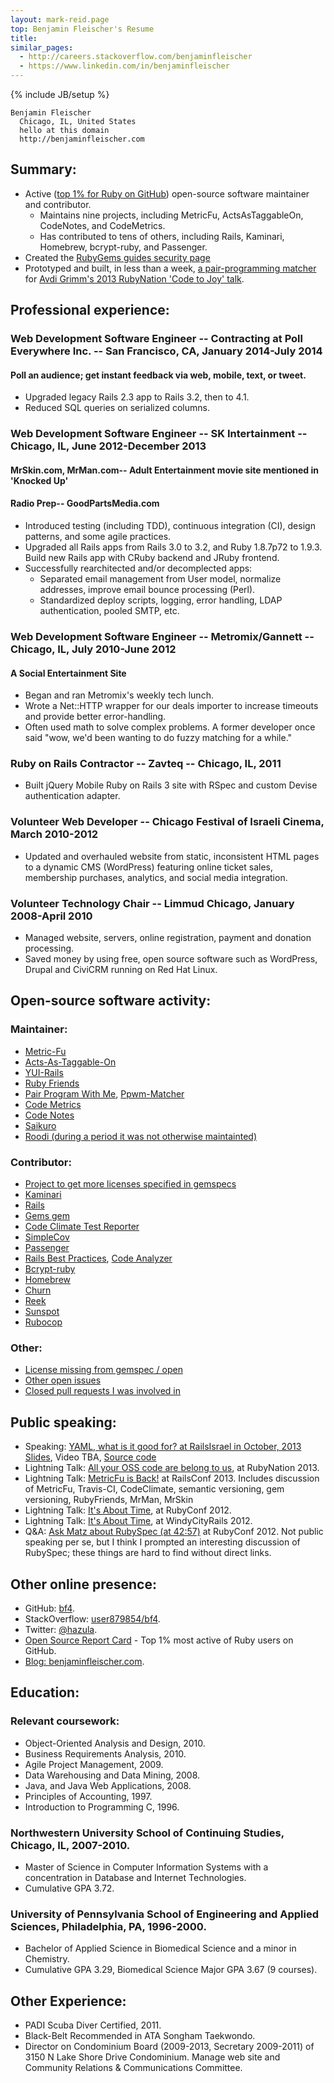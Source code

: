 ```yaml
---
layout: mark-reid.page
top: Benjamin Fleischer's Resume
title:
similar_pages:
  - http://careers.stackoverflow.com/benjaminfleischer
  - https://www.linkedin.com/in/benjaminfleischer
---
```

{% include JB/setup %}

    Benjamin Fleischer
      Chicago, IL, United States
      hello at this domain
      http://benjaminfleischer.com

## Summary:

*   Active ([top 1% for Ruby on GitHub](http://osrc.dfm.io/bf4)) open-source software maintainer and contributor.
    - Maintains nine projects, including MetricFu, ActsAsTaggableOn, CodeNotes, and CodeMetrics.
    - Has contributed to tens of others, including Rails, Kaminari, Homebrew, bcrypt-ruby, and Passenger.
*   Created the [RubyGems guides security page](http://guides.rubygems.org/security/)
*   Prototyped and built, in less than a week, [a pair-programming matcher](http://www.pairprogramwith.me/match/) for [Avdi Grimm's  2013 RubyNation 'Code to Joy' talk](http://rubyrogues.com/111-rr-book-club-explore-it-with-elisabeth-hendrickson/).

## Professional experience:

### Web Development Software Engineer -- Contracting at Poll Everywhere Inc. -- San Francisco, CA, January 2014-July 2014

#### Poll an audience; get instant feedback via web, mobile, text, or tweet.

* Upgraded legacy Rails 2.3 app to Rails 3.2, then to 4.1.
* Reduced SQL queries on serialized columns.

### Web Development Software Engineer -- SK Intertainment -- Chicago, IL, June 2012-December 2013

#### MrSkin.com, MrMan.com-- Adult Entertainment movie site mentioned in 'Knocked Up'

#### Radio Prep-- GoodPartsMedia.com

*   Introduced testing (including TDD), continuous integration (CI), design patterns, and some agile practices.
*   Upgraded all Rails apps from Rails 3.0 to 3.2, and Ruby 1.8.7p72 to 1.9.3. Build new Rails app with CRuby backend and JRuby frontend.
*   Successfully rearchitected and/or decomplected apps:
    - Separated email management from User model, normalize addresses, improve email bounce processing (Perl).
    - Standardized deploy scripts, logging, error handling, LDAP authentication, pooled SMTP, etc.

### Web Development Software Engineer -- Metromix/Gannett -- Chicago, IL, July 2010-June 2012

#### A Social Entertainment Site

*   Began and ran Metromix's weekly tech lunch.
*   Wrote a Net::HTTP wrapper for our deals importer to increase timeouts and provide better error-handling.
*   Often used math to solve complex problems.  A former developer once said "wow, we'd been wanting to do fuzzy matching for a while."

### Ruby on Rails Contractor -- Zavteq -- Chicago, IL, 2011

*   Built jQuery Mobile Ruby on Rails 3 site with RSpec and custom Devise authentication adapter.

### Volunteer Web Developer -- Chicago Festival of Israeli Cinema, March 2010-2012

*   Updated and overhauled website from static, inconsistent HTML pages to a dynamic CMS (WordPress) featuring online ticket sales, membership purchases, analytics, and social media integration.

### Volunteer Technology Chair -- Limmud Chicago, January 2008-April 2010

*   Managed website, servers, online registration, payment and donation processing.
*   Saved money by using free, open source software such as WordPress, Drupal and CiviCRM running on Red Hat Linux.

## Open-source software activity:

### Maintainer:

*   [Metric-Fu](https://github.com/metricfu/metric_fu/commits?author=bf4)
*   [Acts-As-Taggable-On](https://github.com/mbleigh/acts-as-taggable-on/commits?author=bf4)
*   [YUI-Rails](https://github.com/nextmat/yui-rails/commits?author=bf4)
*   [Ruby Friends](https://github.com/rubyrogues/rubyfriends/commits?author=bf4)
*   [Pair Program With Me](https://github.com/avdi/ppwm), [Ppwm-Matcher](https://github.com/rubyrogues/ppwm-matcher/)
*   [Code Metrics](https://github.com/bf4/code_metrics)
*   [Code Notes](https://github.com/bf4/code_notes)
*   [Saikuro](https://github.com/metricfu/Saikuro)
*   [Roodi (during a period it was not otherwise maintainted)](https://github.com/metricfu/roodi)

### Contributor:

*   [Project to get more licenses specified in gemspecs](http://www.benjaminfleischer.com/2013/07/12/make-the-world-a-better-place-put-a-license-in-your-gemspec/)
*   [Kaminari](https://github.com/amatsuda/kaminari/commits?author=bf4)
*   [Rails](https://github.com/rails/rails/issues/created_by/bf4)
*   [Gems gem](https://github.com/rubygems/gems/pull/11)
*   [Code Climate Test Reporter](https://github.com/codeclimate/ruby-test-reporter)
*   [SimpleCov](https://github.com/colszowka/simplecov/pull/245)
*   [Passenger](https://github.com/phusion/passenger/pull/78)
*   [Rails Best Practices](https://github.com/railsbp/rails_best_practices/commits?author=bf4), [Code Analyzer](https://github.com/flyerhzm/code_analyzer/issues/created_by/bf4)
*   [Bcrypt-ruby](https://github.com/codahale/bcrypt-ruby/commits?author=bf4)
*   [Homebrew](https://github.com/mxcl/homebrew/commits?author=bf4)
*   [Churn](https://github.com/danmayer/churn/commits?author=bf4)
*   [Reek](https://github.com/troessner/reek/commits?author=bf4)
*   [Sunspot](https://github.com/sunspot/sunspot/commits?author=bf4)
*   [Rubocop](https://github.com/bbatsov/rubocop/commits?author=bf4)

### Other:

* [License missing from gemspec / open](https://github.com/search?o=asc&q=commenter%3Abf4+author%3Abf4+type%3Aissue+state%3Aopen+%22License+missing+from+gemspec%22+in%3Atitle&ref=searchresults&s=updated&type=Issues)
* [Other open issues](https://github.com/search?o=desc&q=involves%3Abf4++state%3Aopen+NOT+%22License+missing+from+gemspec%22+in%3Atitle&ref=searchresults&s=updated&type=Issues)
* [Closed pull requests I was involved in](https://github.com/search?q=involves%3Abf4++state%3Aclosed+NOT+%22License+missing+from+gemspec%22+in%3Atitle+type%3Apull&type=Issues&ref=searchresults)

## Public speaking:

*   Speaking: [YAML, what is it good for? at RailsIsrael in October, 2013](http://railsisrael2013.events.co.il/presentations/868-yaml-what-is-it-good-for) [Slides](https://speakerdeck.com/bf4/yaml-what-is-it-good-for), Video TBA, [Source code](https://github.com/bf4/yaml_resources)
*   Lightning Talk: [All your OSS code are belong to us](http://www.benjaminfleischer.com/2013/07/30/all-your-open-source-code-are-belong-to-us/), at RubyNation 2013.
*   Lightning Talk: [MetricFu is Back!](http://www.justin.tv/confreaks/c/2245302) at RailsConf 2013.
    Includes discussion of MetricFu, Travis-CI, CodeClimate, semantic versioning, gem versioning, RubyFriends, MrMan, MrSkin
*   Lightning Talk: [It's About Time](http://vimeo.com/53892354), at RubyConf 2012.
*   Lightning Talk: [It's About Time](http://vimeo.com/51707399), at WindyCityRails 2012.
*   Q&A: [Ask Matz about RubySpec (at 42:57)](http://www.youtube.com/watch?v=B7vCuNaqT7k&hd=1&t=42m57s) at RubyConf 2012. Not public speaking per se, but I think I prompted an interesting discussion of RubySpec; these things are hard to find without direct links.


## Other online presence:

*   GitHub: [bf4](https://github.com/bf4).
*   StackOverflow: [user879854/bf4](http://stackoverflow.com/users/879854/bf4).
*   Twitter: [@hazula](https://twitter.com/#!/hazula).
*   [Open Source Report Card](http://osrc.dfm.io/bf4) - Top 1% most active of Ruby users on GitHub.
*   [Blog: benjaminfleischer.com](http://benjaminfleischer.com).

## Education:

### Relevant coursework:

*   Object-Oriented Analysis and Design, 2010.
*   Business Requirements Analysis, 2010.
*   Agile Project Management, 2009.
*   Data Warehousing and Data Mining, 2008.
*   Java, and Java Web Applications, 2008.
*   Principles of Accounting, 1997.
*   Introduction to Programming C, 1996.

### Northwestern University School of Continuing Studies, Chicago, IL, 2007-2010.

*   Master of Science in Computer Information Systems with a concentration in Database and Internet Technologies.
*   Cumulative GPA 3.72.

### University of Pennsylvania School of Engineering and Applied Sciences, Philadelphia, PA, 1996-2000.

*   Bachelor of Applied Science in Biomedical Science and a minor in Chemistry.
*   Cumulative GPA 3.29, Biomedical Science Major GPA 3.67 (9 courses).

## Other Experience:

*   PADI Scuba Diver Certified, 2011.
*   Black-Belt Recommended in ATA Songham Taekwondo.
*   Director on Condominium Board (2009-2013, Secretary 2009-2011) of 3150 N Lake Shore Drive Condominium.  Manage web site and Community Relations & Communications Committee.
